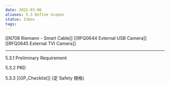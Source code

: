 ```yaml
---
date: 2022-03-06
aliases: 5.3 Define Scopes
status: Inbox
tags:
---
```



[[N708 Riemann - Smart Cable]]
[[RFQ0644 External USB Camera]]
[[RFQ0645 External TVI Camera]]

---

5.3.1 Preliminary Requirement

5.3.2 PRD

5.3.3 [[GP_Checklist]] (定 Safety 規格)

